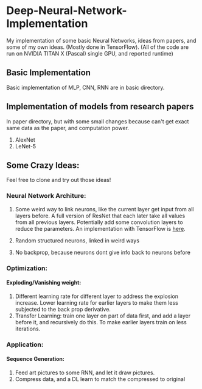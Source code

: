 # Deep-Neural-Network-Implementation
My implementation of some basic Neural Networks, ideas from papers, and some of my own ideas. (Mostly done in TensorFlow). 
(All of the code are run on NVIDIA TITAN X (Pascal) single GPU, and reported runtime)

## Basic Implementation
Basic implementation of MLP, CNN, RNN are in basic directory. 

## Implementation of models from research papers
In paper directory, but with some small changes because can't get exact same data as the paper, and computation power. 
  1. AlexNet
  2. LeNet-5

## Some Crazy Ideas:
Feel free to clone and try out those ideas! 

### Neural Network Architure: 
  1. Some weird way to link neurons, like the current layer get input from all layers before. A full version of ResNet that each later take all values from all previous layers. Potentially add some convolution layers to reduce the parameters. An implementation with TensorFlow is [here](https://github.com/shansixiong/Deep-Neural-Network-Implementation/tree/master/random_ideas/FNN). 

  2. Random structured neurons, linked in weird ways

  3. No backprop, because neurons dont give info back to neurons before


### Optimization:
  #### Exploding/Vanishing weight: 
  
  1. Different learning rate for different layer to address the explosion increase. 
  Lower learning rate for earlier layers to make them less subjected to the back prop derivative. 
  2. Transfer Learning: train one layer on part of data first, and add a layer before it, 
  and recursively do this. To make earlier layers train on less iterations. 


### Application:
  #### Sequence Generation: 
  1. Feed art pictures to some RNN, and let it draw pictures. 
  2. Compress data, and a DL learn to match the compressed to original
